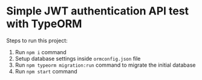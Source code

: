 # Simple JWT authentication API test with TypeORM

Steps to run this project:

1. Run `npm i` command
2. Setup database settings inside `ormconfig.json` file
3. Run `npm typeorm migration:run` command to migrate the initial database
4. Run `npm start` command
